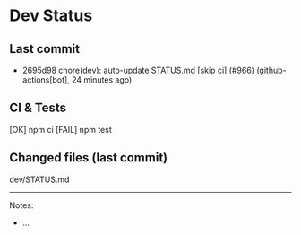 # Dev Status

## Last commit
- 2695d98 chore(dev): auto-update STATUS.md [skip ci] (#966) (github-actions[bot], 24 minutes ago)
## CI & Tests
[OK] npm ci
[FAIL] npm test

## Changed files (last commit)
dev/STATUS.md

---
Notes:
- ...
